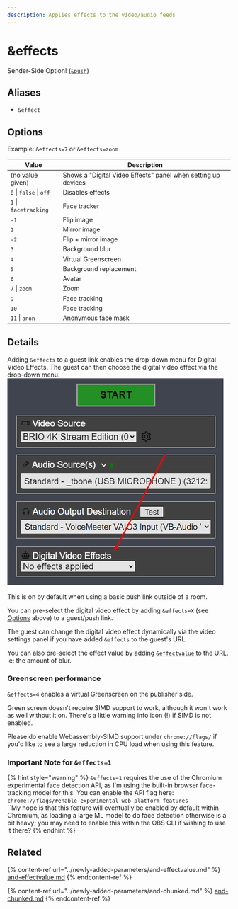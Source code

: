 ```yaml
---
description: Applies effects to the video/audio feeds
---
```


# \&effects

Sender-Side Option! ([`&push`](push.md))

## Aliases

* `&effect`

## Options

Example: `&effects=7` or `&effects=zoom`

| Value                   | Description                                                   |
| ----------------------- | ------------------------------------------------------------- |
| (no value given)        | Shows a "Digital Video Effects" panel when setting up devices |
| `0` \| `false` \| `off` | Disables effects                                              |
| `1` \| `facetracking`   | Face tracker                                                  |
| `-1`                    | Flip image                                                    |
| `2`                     | Mirror image                                                  |
| `-2`                    | Flip + mirror image                                           |
| `3`                     | Background blur                                               |
| `4`                     | Virtual Greenscreen                                           |
| `5`                     | Background replacement                                        |
| `6`                     | Avatar                                                        |
| `7` \| `zoom`           | Zoom                                                          |
| `9`                     | Face tracking                                                 |
| `10`                    | Face tracking                                                 |
| `11` \| `anon`          | Anonymous face mask                                           |

## Details

Adding `&effects` to a guest link enables the drop-down menu for Digital Video Effects. The guest can then choose the digital video effect via the drop-down menu.\
![](<../.gitbook/assets/image (11) (2) (1).png>)

This is on by default when using a basic push link outside of a room.

You can pre-select the digital video effect by adding `&effects=X` (see [Options](effects.md#options) above) to a guest/push link.

The guest can change the digital video effect dynamically via the video settings panel if you have added `&effects` to the guest's URL.

You can also pre-select the effect value by adding [`&effectvalue`](../newly-added-parameters/and-effectvalue.md) to the URL. ie: the amount of blur.

### Greenscreen performance

`&effects=4` enables a virtual Greenscreen on the publisher side.

Green screen doesn't require SIMD support to work, although it won't work as well without it on. There's a little warning info icon (!) if SIMD is not enabled.

Please do enable Webassembly-SIMD support under `chrome://flags/` if you'd like to see a large reduction in CPU load when using this feature.

### Important Note for `&effects=1`

{% hint style="warning" %}
`&effects=1` requires the use of the Chromium experimental face detection API, as I'm using the built-in browser face-tracking model for this. You can enable the API flag here: `chrome://flags/#enable-experimental-web-platform-features`\
``My hope is that this feature will eventually be enabled by default within Chromium, as loading a large ML model to do face detection otherwise is a bit heavy; you may need to enable this within the OBS CLI if wishing to use it there?
{% endhint %}

## Related

{% content-ref url="../newly-added-parameters/and-effectvalue.md" %}
[and-effectvalue.md](../newly-added-parameters/and-effectvalue.md)
{% endcontent-ref %}

{% content-ref url="../newly-added-parameters/and-chunked.md" %}
[and-chunked.md](../newly-added-parameters/and-chunked.md)
{% endcontent-ref %}
